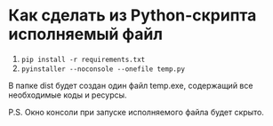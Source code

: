 # Как сделать из Python-скрипта исполняемый файл

1. ``pip install -r requirements.txt``
2. ``pyinstaller --noconsole --onefile temp.py``

В папке dist будет создан один файл temp.exe, содержащий все необходимые коды и ресурсы.

P.S. Окно консоли при запуске исполняемого файла будет скрыто. 